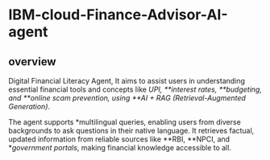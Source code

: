 # IBM-cloud-Finance-Advisor-AI-agent
## overview
Digital Financial Literacy Agent,
It aims to assist users in understanding essential financial tools and concepts like *UPI, **interest rates, **budgeting, and **online scam prevention, using **AI + RAG (Retrieval-Augmented Generation)*.

The agent supports *multilingual queries, enabling users from diverse backgrounds to ask questions in their native language. It retrieves factual, updated information from reliable sources like **RBI, **NPCI, and **government portals*, making financial knowledge accessible to all.

